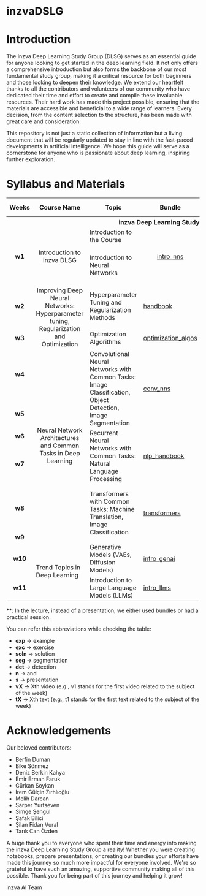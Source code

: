 # inzvaDSLG

# Introduction
The inzva Deep Learning Study Group (DLSG) serves as an essential guide for anyone looking to get started in the deep learning field. It not only offers a comprehensive introduction but also forms the backbone of our most fundamental study group, making it a critical resource for both beginners and those looking to deepen their knowledge. We extend our heartfelt thanks to all the contributors and volunteers of our community who have dedicated their time and effort to create and compile these invaluable resources. Their hard work has made this project possible, ensuring that the materials are accessible and beneficial to a wide range of learners. Every decision, from the content selection to the structure, has been made with great care and consideration.

This repository is not just a static collection of information but a living document that will be regularly updated to stay in line with the fast-paced developments in artificial intelligence. We hope this guide will serve as a cornerstone for anyone who is passionate about deep learning, inspiring further exploration.

# Syllabus and Materials


<table>
    <thead>
        <tr>
            <th>Weeks</th>
            <th>Course Name</th>
            <th>Topic</th>
            <th>Bundle</th>
            <th>Slide</th>
            <th>Notebooks</th>
            <th>Recommended Links</th>
        </tr>
    </thead>
    <tbody>
        <tr>
            <th colspan=7> inzva Deep Learning Study Group</th>
        </tr>
        <tr>
            <td style="text-align: center;"rowspan=2> <b>w1</b> </td>
            <td style="text-align: center;"rowspan=2>Introduction to inzva DLSG</td>
            <td>Introduction to the Course</td>
            <td style="text-align: center;"rowspan=2><a href="https://drive.google.com/file/d/1Ce9VyWxFiW0EBYicveAVOJp25jyPg_W8/view?usp=drive_link">intro_nns</a></td>
            <td style="text-align: center;"rowspan=2><a href="https://drive.google.com/file/d/1LhQq9k6Ik8AiE6foAO6r-SjvpFacDtIt/view?usp=sharing">w1_s</a></td>
            <td style="text-align: center;"rowspan=2><a href="https://drive.google.com/file/d/1sGPepXg0tkQC1bi5IzWhwOyjjGr9MCfx/view?usp=sharing">pytorchintro</a> <a href="https://drive.google.com/file/d/1BbhAnr0pD3_h-NVcNf_mx5hi-69jdEtC/view?usp=sharing">fcn_exp1.1</a> <a href="https://drive.google.com/file/d/1gIRoHE5ZHqd0UElQYmHokbkJorKfF4UO/view?usp=sharing">fcn_exp1.2</a></td>
            <td> </td>
        </tr>
        <tr>
            <td>Introduction to Neural Networks</td>
			  <td>
            <a href="https://www.youtube.com/watch?v=aircAruvnKk&list=PLZHQObOWTQDNU6R1_67000Dx_ZCJB-3pi">[v1]</a> <br>
            <a href="https://www.youtube.com/watch?v=IHZwWFHWa-w&list=PLZHQObOWTQDNU6R1_67000Dx_ZCJB-3pi&index=2">[v2]</a>  <br>
            <a href="https://www.youtube.com/watch?v=Ilg3gGewQ5U&list=PLZHQObOWTQDNU6R1_67000Dx_ZCJB-3pi&index=3">[v3]</a>  <br>
            <a href="https://www.youtube.com/watch?v=tIeHLnjs5U8&list=PLZHQObOWTQDNU6R1_67000Dx_ZCJB-3pi&index=4">[v4]</a>  <br>
            <a href="https://gaoxiangluo.github.io/2020/09/27/Visual-and-Rigorous-Proof-of-Universal-Approximation-Theorem-UAT/">[t1]</a> 
            </td>
        </tr>
        <tr>
            <td style="text-align: center;"> <b>w2</b> </td>
            <td style="text-align: center;"rowspan=2>Improving Deep Neural Networks:
 Hyperparameter tuning, Regularization and Optimization</td>
            <td>Hyperparameter Tuning and Regularization Methods</td>
            <td><a href="https://drive.google.com/file/d/1dtsZPtXomEv7qxDcMP2NBQrLGiV7JNLM/view?usp=sharing">handbook</a></td>
            <td><a href="https://drive.google.com/file/d/1jVCtRNULfGDzOqizoNMr9Pr-rjPQ3FVt/view?usp=sharing">w2_s</a></td>
            <td><a href="https://drive.google.com/file/d/1jtKAdJtjT4bium2gISp5NiiXwtj1fzA4/view?usp=sharing">exc</a> <a href="https://drive.google.com/file/d/1_wAY84_yrIyvlMDqhpm1xsYmuzmzj5rC/view?usp=sharing">soln</a> </td>
            <td><a href=""></a><a href=""></a></td>
        </tr>
        <tr>
            <td style="text-align: center;"> <b>w3</b> </td>
            <td>Optimization Algorithms</td>
            <td><a href="https://drive.google.com/file/d/1q9ub7NMhkxM8ugopzBLpAAesyb2uy3uI/view?usp=sharing">optimization_algos</a></td>
            <td><a href="https://drive.google.com/file/d/1-wVi_odVzSnaWIUD4gLo7z5OzzAdK1gg/view?usp=sharing">w3_s</a></td>
            <td><a href="https://drive.google.com/file/d/1cF-1bWmH7hfPxLWOSEzUx2I9jf6v__3C/view?usp=sharing">visual_exp</a></td>
            <td><a href="https://www.youtube.com/watch?v=NE88eqLngkg">[1]</a> <a href=""></a></td>
        </tr>
        <tr>
            <td style="text-align: center;"> <b>w4</b> </td>
            <td style="text-align: center;"rowspan=6>Neural Network Architectures and Common Tasks in Deep Learning</td>
            <td rowspan=2>Convolutional Neural Networks with Common Tasks: Image Classification, Object Detection, Image Segmentation</td>
            <td rowspan=2><a href="https://drive.google.com/file/d/15G76dE5UhGSYNAtZSQpbCcNtkeH0vPuZ/view?usp=sharing">conv_nns</a></td>
            <td><a href="https://drive.google.com/file/d/1pG3aLVz8t0VKjppymQ8iA6b-Qo3YsCUX/view?usp=sharing">w4_s</a></td>
            <td><a href="https://drive.google.com/file/d/1dApDs65P0ORibXJtgsocG5VGZI9B2DP3/view?usp=sharing">resnet_exp</a></td>
            <td><a href="https://www.youtube.com/watch?v=KuXjwB4LzSA&t=566s">[v1]</a> 
            <a href="https://www.youtube.com/watch?v=IaSGqQa5O-M">[v2]</a> 
            <a href="https://www.youtube.com/watch?v=pj9-rr1wDhM">[v3]</a> 
            <a href="https://www.youtube.com/watch?v=jDe5BAsT2-Y">[v4]</a></td>
        </tr>
        <tr>
            <td style="text-align: center;"> <b>w5</b> </td>
            <td><a href="https://github.com/denizberkin/study_group_week5/tree/final">**</a></td>
            <td><a href="https://github.com/denizberkin/study_group_week5/tree/final">seg_n_det_exp</a></td>
            <td><a href=""></a> <a href=""></a></td>
        </tr>
        <tr>
            <td style="text-align: center;"> <b>w6</b> </td>
            <td rowspan=2>Recurrent Neural Networks with Common Tasks: Natural Language Processing</td>
            <td rowspan=2 ><a href="https://drive.google.com/file/d/1Yckxlqqo1EF1PlyhwKuvHq4l9byg2etK/view?usp=sharing">nlp_handbook</a></td>
            <td><a href="https://drive.google.com/file/d/1AkDNkLoOWIgh0Qyoxmve1Qh4UjsBBWUd/view?usp=sharing">w6_s</a></td>
            <td><a href=""></a></td>
            <td><a href=""></a> <a href=""></a></td>
        </tr>
        <tr>
            <td style="text-align: center;"> <b>w7</b> </td>
            <td><a href="">**</a></td>
            <td><a href="https://drive.google.com/drive/folders/1E3uhfE89aDSL2hX8ZYZKP3cldadFpxn6?usp=sharing">charlm_exp</a>
            <a href="https://drive.google.com/drive/folders/1vnlvxsTCM1UoWqWOu_w2YAmDf1FAbGbQ?usp=drive_link">embeddings_exp</a>
 			  <a href="https://drive.google.com/drive/folders/1V8qFUGZyJ6dv19zrBjQ9SMI682g-4jXu?usp=drive_link">emotion_exp</a>
            </td>
            <td><a href=""></a> <a href=""></a></td>
        </tr>
        <tr>
            <td style="text-align: center;"> <b>w8</b> </td>
            <td rowspan=2 >Transformers with Common Tasks: Machine Translation, Image Classification</td>
            <td rowspan=2 ><a href="https://drive.google.com/file/d/1bViI6MQ5wTijwaUp5N5Ahm0KrDjkcP8k/view?usp=sharing">transformers</a></td>
            <td><a href="https://drive.google.com/file/d/1ykSjVS7gkNO7qFbc-Mndhp-AovtLlYUf/view?usp=sharing">w8_s</a></td>
            <td><a href=""></a></td>
            <td>
            <a href="https://jalammar.github.io/illustrated-transformer/">[t1]</a>
            <br>
            <a href="https://www.youtube.com/watch?v=yGTUuEx3GkA&t=1s">[v1]</a>
            <br>
            <a href="https://www.youtube.com/watch?v=tIvKXrEDMhk">[v2]</a>
            <br>
            <a href="https://www.youtube.com/watch?v=23XUv0T9L5c">[v3]</a>
            <br>
            <a href="https://www.youtube.com/watch?v=EXNBy8G43MM">[v4]</a>
            <br>
			  <a href="https://www.youtube.com/watch?v=eMlx5fFNoYc">[v5]</a>
            </td>
        </tr>
        <tr>
            <td style="text-align: center;"> <b>w9</b> </td>
            <td><a href="">**</a></td> <!-- w9 slide -->
            <td><a href="https://www.kaggle.com/code/berfinduman0/inzva-vit-example">vit_exp</a> <a href="https://www.kaggle.com/code/berfinduman0/eng-tr-neural-translation-dive-into-transformers">nmt_exp</a></td> <!-- w9 notebook -->
            <td>
            <a href="https://jalammar.github.io/visualizing-neural-machine-translation-mechanics-of-seq2seq-models-with-attention/">[t1]</a> 
            </td>
        </tr>
        <tr>
            <td style="text-align: center;"> <b>w10</b> </td>
 			  <td rowspan=3> Trend Topics in Deep Learning</td>
 			  <td rowspan=1> Generative Models (VAEs, Diffusion Models)</td>
 			  <td><a href="https://drive.google.com/file/d/1Zx5V8vT2NosDXmhPYQ0l47Eh_5--mZTz/view?usp=sharing">intro_genai</a></td>
 			  <td><a href="https://drive.google.com/file/d/1ntNE7156IF8xJbeyunUeYC1zodAVuYcb/view?usp=sharing">w10_s</a></td>
            <td><a href="https://colab.research.google.com/drive/1FPYyzOxQsCtsehyjq63p6qF0x96wGWZR?usp=sharing">sdiffusion_exp</a></td>
            <td><a href="https://www.youtube.com/watch?v=HoKDTa5jHvg">[v1]</a> <a href=""></a></td>
        </tr>
        <tr>
            <td style="text-align: center;"> <b>w11</b> </td>
            <td rowspan=1> Introduction to Large Language Models (LLMs) </td>
            <td><a href="https://drive.google.com/file/d/1t8A_hXAPg4li8sZ1TWjol5Bmlu-R38h2/view?usp=sharing">intro_llms</a></td>
 			  <td><a href="">**</a></td>
            <td><a href="https://colab.research.google.com/drive/1hUuTE-EQoogIvAy_7CQNLI4l9ot9dKu8?usp=sharing">bert_exp</a>
            <a href="https://colab.research.google.com/drive/1lZNpXo6EPCkcJzYm6YxoN3DA2eUmRT6k?usp=sharing">t5_exp</a>
            <a href="https://colab.research.google.com/drive/1WrmNCCQtK_nhObHOJ7PiaRspDzVJi6Ie?usp=sharing">llama_exp</a></td>
            <td><a href=""></a> <a href=""></a></td>
        </tr>
    </tbody>
</table>

**: In the lecture, instead of a presentation, we either used bundles or had a practical session.

You can refer this abbreviations while checking the table:

- **exp** → example
- **exc** → exercise
- **soln** → solution
- **seg** → segmentation
- **det** → detection
- **n** → and
- **s** → presentation
- **vX** → Xth video (e.g., v1 stands for the first video related to the subject of the week)
- **tX** → Xth text (e.g., t1 stands for the first text related to the subject of the week)


# Acknowledgements
Our beloved contributors:

<ul>
  <li>Berfin Duman</li>
  <li>Bike Sönmez</li>
  <li>Deniz Berkin Kahya</li>
  <li>Emir Erman Faruk</li>
  <li>Gürkan Soykan</li>
  <li>İrem Gülçin Zırhlıoğlu</li>
  <li>Melih Darcan</li>
  <li>Sarper Yurtseven</li>
  <li>Simge Şengül</li>
  <li>Şafak Bilici</li>
  <li>Şilan Fidan Vural</li>
  <li>Tarık Can Özden</li>
</ul>


A huge thank you to everyone who spent their time and energy into making the inzva Deep Learning Study Group a reality! Whether you were creating notebooks, prepare presentations, or creating our bundles your efforts have made this journey so much more impactful for everyone involved. We're so grateful to have such an amazing, supportive community making all of this possible. Thank you for being part of this journey and helping it grow!

inzva AI Team